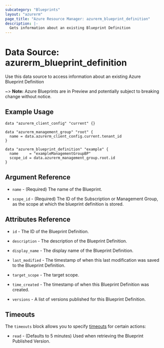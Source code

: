 ```yaml
---
subcategory: "Blueprints"
layout: "azurerm"
page_title: "Azure Resource Manager: azurerm_blueprint_definition"
description: |-
  Gets information about an existing Blueprint Definition
---
```


# Data Source: azurerm_blueprint_definition

Use this data source to access information about an existing Azure Blueprint Definition

~> **Note:** Azure Blueprints are in Preview and potentially subject to breaking change without notice.

## Example Usage

```hcl
data "azurerm_client_config" "current" {}

data "azurerm_management_group" "root" {
  name = data.azurerm_client_config.current.tenant_id
}

data "azurerm_blueprint_definition" "example" {
  name     = "exampleManagementGroupBP"
  scope_id = data.azurerm_management_group.root.id
}

```

## Argument Reference

* `name` - (Required) The name of the Blueprint.

* `scope_id` - (Required) The ID of the Subscription or Management Group, as the scope at which the blueprint definition is stored.

## Attributes Reference

* `id` - The ID of the Blueprint Definition.  

* `description` - The description of the Blueprint Definition.  

* `display_name` - The display name of the Blueprint Definition.  

* `last_modified` - The timestamp of when this last modification was saved to the Blueprint Definition.  

* `target_scope` - The target scope.  

* `time_created` - The timestamp of when this Blueprint Definition was created.  

* `versions` - A list of versions published for this Blueprint Definition.  

## Timeouts

The `timeouts` block allows you to specify [timeouts](https://www.terraform.io/language/resources/syntax#operation-timeouts) for certain actions:

* `read` - (Defaults to 5 minutes) Used when retrieving the Blueprint Published Version.
